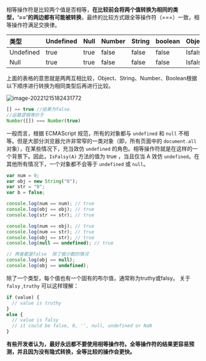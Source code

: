 相等操作符是比较两个值是否相等，**在比较前会将两个值转换为相同的类型，‘==’的两边都有可能被转换**，最终的比较方式跟全等操作符（===）一致，相等操作符满足交换律。

| 类型      | Undefined | Null | Number | String | boolean | Object     |
| :-------- | :-------- | :--- | :----- | :----- | :------ | :--------- |
| Undefined | true      | true | false  | false  | false   | Isfalsy(B) |
| Null      | true      | true | false  | false  | false   | Isfalsy(B) |

上面的表格的意思就是两两互相比较，Object、String、Number、Boolean根据以下顺序进行转换为相同类型后再进行比较。

![image-20221215182431772](https://gitee.com/letefly/NoteImages/raw/master/img/image-20221215182431772.png)

```js
[] == true //结果为false
//运算逻辑等价于
Number([]) === Number(true) 
```

一般而言，根据 ECMAScript 规范，所有的对象都与 `undefined` 和 `null` 不相等。但是大部分浏览器允许非常窄的一类对象（即，所有页面中的 `document.all` 对象），在某些情况下，充当效仿 `undefined` 的角色。相等操作符就是在这样的一个背景下。因此，`IsFalsy(A)` 方法的值为 true ，当且仅当 A 效仿 `undefined`。在其他所有情况下，一个对象都不会等于 `undefined` 或 `null`。

```js
var num = 0;
var obj = new String("0");
var str = "0";
var b = false;

console.log(num == num); // true
console.log(obj == obj); // true
console.log(str == str); // true

console.log(num == obj); // true
console.log(num == str); // true
console.log(obj == str); // true
console.log(null == undefined); // true

// 两者都是false  除了极少数的情况
console.log(obj == null); 
console.log(obj == undefined);
```

除了一个类型，每个值也有一个固有的布尔值，通常称为truthy或falsy。
关于`falsy` ,`truthy` 可以这样理解：

```js
if (value) {
  // value is truthy
}
else {
  // value is falsy
  // it could be false, 0, '', null, undefined or NaN
}
```

**有些开发者认为，最好永远都不要使用相等操作符。全等操作符的结果更容易预测，并且因为没有隐式转换，全等比较的操作会更快。**